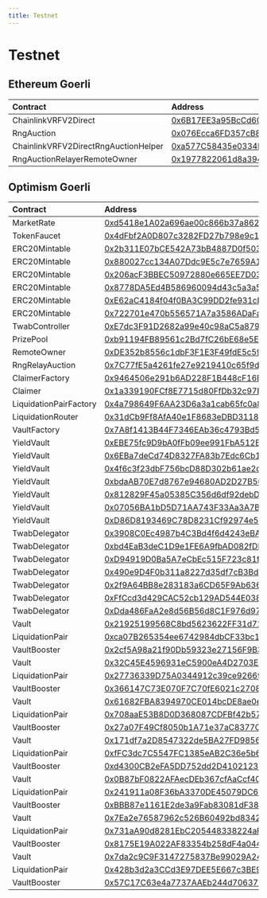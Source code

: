 ```yaml
---
title: Testnet
---
```


# Testnet

## Ethereum Goerli

| Contract | Address |
| :--- | :--- |
| ChainlinkVRFV2Direct | [0x6B17EE3a95BcCd605340454c5919e693Ef8EfF0E](https://goerli.etherscan.io/address/0x6B17EE3a95BcCd605340454c5919e693Ef8EfF0E) |
| RngAuction | [0x076Ecca6FD357cB83b038D70DB61805b611ba6C7](https://goerli.etherscan.io/address/0x076Ecca6FD357cB83b038D70DB61805b611ba6C7) |
| ChainlinkVRFV2DirectRngAuctionHelper | [0xa577C58435e0334B5039f5e71cCb4a45641c3495](https://goerli.etherscan.io/address/0xa577C58435e0334B5039f5e71cCb4a45641c3495) |
| RngAuctionRelayerRemoteOwner | [0x1977822061d8a394726803e2c2F6524a4E3e7Aff](https://goerli.etherscan.io/address/0x1977822061d8a394726803e2c2F6524a4E3e7Aff) |

## Optimism Goerli

| Contract | Address |
| :--- | :--- |
| MarketRate | [0xd5418e1A02a696ae00c866b37a86205A1bC35adF](https://goerli-optimism.etherscan.io/address/0xd5418e1A02a696ae00c866b37a86205A1bC35adF) |
| TokenFaucet | [0x4dFbf2A0D807c3282FD27b798e9c1C47E101AFD4](https://goerli-optimism.etherscan.io/address/0x4dFbf2A0D807c3282FD27b798e9c1C47E101AFD4) |
| ERC20Mintable | [0x2b311E07bCE542A73bB4887D0f503f0b6ea70711](https://goerli-optimism.etherscan.io/address/0x2b311E07bCE542A73bB4887D0f503f0b6ea70711) |
| ERC20Mintable | [0x880027cc134A07Ddc9E5c7e7659A11ecfD828705](https://goerli-optimism.etherscan.io/address/0x880027cc134A07Ddc9E5c7e7659A11ecfD828705) |
| ERC20Mintable | [0x206acF3BBEC50972880e665EE7D03342A2fF9F5d](https://goerli-optimism.etherscan.io/address/0x206acF3BBEC50972880e665EE7D03342A2fF9F5d) |
| ERC20Mintable | [0x8778DA5Ed4B586960094d43c5a3a52da3a4aE613](https://goerli-optimism.etherscan.io/address/0x8778DA5Ed4B586960094d43c5a3a52da3a4aE613) |
| ERC20Mintable | [0xE62aC4184f04f0BA3C99DD2fe931cDc4D0489ac9](https://goerli-optimism.etherscan.io/address/0xE62aC4184f04f0BA3C99DD2fe931cDc4D0489ac9) |
| ERC20Mintable | [0x722701e470b556571A7a3586ADaFa2E866CFD1A1](https://goerli-optimism.etherscan.io/address/0x722701e470b556571A7a3586ADaFa2E866CFD1A1) |
| TwabController | [0xE7dc3F91D2682a99e40c98aC5a8791461418234F](https://goerli-optimism.etherscan.io/address/0xE7dc3F91D2682a99e40c98aC5a8791461418234F) |
| PrizePool | [0xb91194FB89561c2Bd7fC26bE68e5EAe5b00f5320](https://goerli-optimism.etherscan.io/address/0xb91194FB89561c2Bd7fC26bE68e5EAe5b00f5320) |
| RemoteOwner | [0xDE352b8556c1dbF3F1E3F49fdE5c5961fF17C2a3](https://goerli-optimism.etherscan.io/address/0xDE352b8556c1dbF3F1E3F49fdE5c5961fF17C2a3) |
| RngRelayAuction | [0x7C77fE5a4261fe27e9219410c65f9d42747e5F69](https://goerli-optimism.etherscan.io/address/0x7C77fE5a4261fe27e9219410c65f9d42747e5F69) |
| ClaimerFactory | [0x9464506e291b6AD228F1B448cF16B33caDF1d0E2](https://goerli-optimism.etherscan.io/address/0x9464506e291b6AD228F1B448cF16B33caDF1d0E2) |
| Claimer | [0x1a339190FCf8E7715d80FfDb32c97B9d065032b6](https://goerli-optimism.etherscan.io/address/0x1a339190FCf8E7715d80FfDb32c97B9d065032b6) |
| LiquidationPairFactory | [0x4a798649F6AA23D6a3a1cab65fc0a8fa772E0a40](https://goerli-optimism.etherscan.io/address/0x4a798649F6AA23D6a3a1cab65fc0a8fa772E0a40) |
| LiquidationRouter | [0x31dCb9Ff8AfA40e1F8683eDBD31184aaAA97a835](https://goerli-optimism.etherscan.io/address/0x31dCb9Ff8AfA40e1F8683eDBD31184aaAA97a835) |
| VaultFactory | [0x7A8f1413B44F7346EAb36c4793Bd54148Ca916A5](https://goerli-optimism.etherscan.io/address/0x7A8f1413B44F7346EAb36c4793Bd54148Ca916A5) |
| YieldVault | [0xEBE75fc9D9bA0fFb09ee991FbA512EE5B3883A34](https://goerli-optimism.etherscan.io/address/0xEBE75fc9D9bA0fFb09ee991FbA512EE5B3883A34) |
| YieldVault | [0x6EBa7deCd74D8327FA83b7Edc6Cb1dEADDfD8EFA](https://goerli-optimism.etherscan.io/address/0x6EBa7deCd74D8327FA83b7Edc6Cb1dEADDfD8EFA) |
| YieldVault | [0x4f6c3f23dbF756bcD88D302b61ae2c3b74275E26](https://goerli-optimism.etherscan.io/address/0x4f6c3f23dbF756bcD88D302b61ae2c3b74275E26) |
| YieldVault | [0xbdaAB70E7d8767e94680AD2D27B503daE01447A4](https://goerli-optimism.etherscan.io/address/0xbdaAB70E7d8767e94680AD2D27B503daE01447A4) |
| YieldVault | [0x812829F45a05385C356d6df92debD35E152D6F24](https://goerli-optimism.etherscan.io/address/0x812829F45a05385C356d6df92debD35E152D6F24) |
| YieldVault | [0x07056BA1bD5D71AA743F33Aa3A7BB76f08834873](https://goerli-optimism.etherscan.io/address/0x07056BA1bD5D71AA743F33Aa3A7BB76f08834873) |
| YieldVault | [0xD86D8193469C78D8231Cf92974e5f15e4e81eCC9](https://goerli-optimism.etherscan.io/address/0xD86D8193469C78D8231Cf92974e5f15e4e81eCC9) |
| TwabDelegator | [0x3908C0Ec4987b4C3Bd4f6d4243eBA64179E6B07F](https://goerli-optimism.etherscan.io/address/0x3908C0Ec4987b4C3Bd4f6d4243eBA64179E6B07F) |
| TwabDelegator | [0xbd4EaB3deC1D9e1FE6A9fbAD082fDBb2B5D45c65](https://goerli-optimism.etherscan.io/address/0xbd4EaB3deC1D9e1FE6A9fbAD082fDBb2B5D45c65) |
| TwabDelegator | [0xD94919D0Ba5A7eCbEc515F723c81f2954F4296c0](https://goerli-optimism.etherscan.io/address/0xD94919D0Ba5A7eCbEc515F723c81f2954F4296c0) |
| TwabDelegator | [0x490e9D4F0b311a8227d35df7cB3Bd1a7380C07B6](https://goerli-optimism.etherscan.io/address/0x490e9D4F0b311a8227d35df7cB3Bd1a7380C07B6) |
| TwabDelegator | [0x2f9A64BB8e283183a6CD65F9Ab6369D411e011c1](https://goerli-optimism.etherscan.io/address/0x2f9A64BB8e283183a6CD65F9Ab6369D411e011c1) |
| TwabDelegator | [0xFfCcd3d429CAC52cb129AD544E038ba6CB5E5220](https://goerli-optimism.etherscan.io/address/0xFfCcd3d429CAC52cb129AD544E038ba6CB5E5220) |
| TwabDelegator | [0xDda486FaA2e8d56B56d8C1F976d9742674f65383](https://goerli-optimism.etherscan.io/address/0xDda486FaA2e8d56B56d8C1F976d9742674f65383) |
| Vault | [0x21925199568C8bd5623622FF31d719749f920A8D](https://goerli-optimism.etherscan.io/address/0x21925199568C8bd5623622FF31d719749f920A8D) |
| LiquidationPair | [0xca07B265354ee6742984dbCF33bc18005982102F](https://goerli-optimism.etherscan.io/address/0xca07B265354ee6742984dbCF33bc18005982102F) |
| VaultBooster | [0x2cf5A98a21f90Db59323e27156F9B3090273ac5D](https://goerli-optimism.etherscan.io/address/0x2cf5A98a21f90Db59323e27156F9B3090273ac5D) |
| Vault | [0x32C45E4596931eC5900eA4D2703E7CF961Ce2ad6](https://goerli-optimism.etherscan.io/address/0x32C45E4596931eC5900eA4D2703E7CF961Ce2ad6) |
| LiquidationPair | [0x27736339D75A0344912c39ce926694a70591e879](https://goerli-optimism.etherscan.io/address/0x27736339D75A0344912c39ce926694a70591e879) |
| VaultBooster | [0x366147C73E070F7C70fE6021c27081646c0a2e7d](https://goerli-optimism.etherscan.io/address/0x366147C73E070F7C70fE6021c27081646c0a2e7d) |
| Vault | [0x61682FBA8394970CE014bcDE8ae0eC149c29757c](https://goerli-optimism.etherscan.io/address/0x61682FBA8394970CE014bcDE8ae0eC149c29757c) |
| LiquidationPair | [0x708aaE53B8D0D368087CDFBf42b575E0CAD93975](https://goerli-optimism.etherscan.io/address/0x708aaE53B8D0D368087CDFBf42b575E0CAD93975) |
| VaultBooster | [0x27a07F49Cf8050b1A71e37aC8377CCc11DA41fc7](https://goerli-optimism.etherscan.io/address/0x27a07F49Cf8050b1A71e37aC8377CCc11DA41fc7) |
| Vault | [0x171df7a2D8547322de5BA27FD9856B04620A3562](https://goerli-optimism.etherscan.io/address/0x171df7a2D8547322de5BA27FD9856B04620A3562) |
| LiquidationPair | [0xfFC3dc7C5547FC1385eAB2C36e5b6e3180Fa77aE](https://goerli-optimism.etherscan.io/address/0xfFC3dc7C5547FC1385eAB2C36e5b6e3180Fa77aE) |
| VaultBooster | [0xd4300CB2eFA5DD752dd2D41021235764805Fa3A9](https://goerli-optimism.etherscan.io/address/0xd4300CB2eFA5DD752dd2D41021235764805Fa3A9) |
| Vault | [0x0B87bF0822AFAecDEb367cfAaCcf40c0e895F3AD](https://goerli-optimism.etherscan.io/address/0x0B87bF0822AFAecDEb367cfAaCcf40c0e895F3AD) |
| LiquidationPair | [0x241911a08F36bA3370DE45079DC6d77768695D43](https://goerli-optimism.etherscan.io/address/0x241911a08F36bA3370DE45079DC6d77768695D43) |
| VaultBooster | [0xBBB87e1161E2de3a9Fab83081dF387b7b817fec3](https://goerli-optimism.etherscan.io/address/0xBBB87e1161E2de3a9Fab83081dF387b7b817fec3) |
| Vault | [0x7Ea2e76587962c526B60492bd8342AAe859f1219](https://goerli-optimism.etherscan.io/address/0x7Ea2e76587962c526B60492bd8342AAe859f1219) |
| LiquidationPair | [0x731aA90d8281EbC205448338224aF3f3dea3AD70](https://goerli-optimism.etherscan.io/address/0x731aA90d8281EbC205448338224aF3f3dea3AD70) |
| VaultBooster | [0x8175E19A022AF83354b258dF4a044D46dBA62a45](https://goerli-optimism.etherscan.io/address/0x8175E19A022AF83354b258dF4a044D46dBA62a45) |
| Vault | [0x7da2c9C9F3147275837Be99029A2437f8d7b54D6](https://goerli-optimism.etherscan.io/address/0x7da2c9C9F3147275837Be99029A2437f8d7b54D6) |
| LiquidationPair | [0x428b3d2a3CCd3E97DEE5E667c3BE914c19ee174e](https://goerli-optimism.etherscan.io/address/0x428b3d2a3CCd3E97DEE5E667c3BE914c19ee174e) |
| VaultBooster | [0x57C17C63e4a7737AAEb244d706372f8398fc24B7](https://goerli-optimism.etherscan.io/address/0x57C17C63e4a7737AAEb244d706372f8398fc24B7) |

